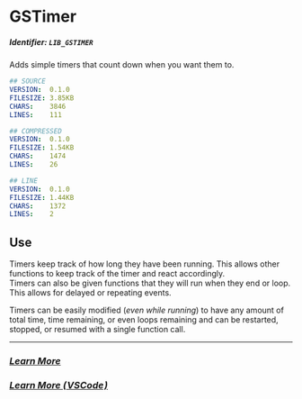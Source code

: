 # GSTimer
##### Identifier: `LIB_GSTIMER`
Adds simple timers that count down when you want them to.

```yaml
## SOURCE
VERSION:  ​0.1.0​
FILESIZE: ​3.85KB​
CHARS:    ​3846​
LINES:    ​111​

## COMPRESSED
VERSION:  ​0.1.0​
FILESIZE: ​1.54KB​
CHARS:    ​1474​
LINES:    ​26​

## LINE
VERSION:  ​0.1.0​
FILESIZE: ​1.44KB​
CHARS:    ​1372​
LINES:    ​2​
```

## Use
Timers keep track of how long they have been running. This allows other functions to keep track of the timer and react accordingly.  
Timers can also be given functions that they will run when they end or loop. This allows for delayed or repeating events.

Timers can be easily modified (*even while running*) to have any amount of total time, time remaining, or even loops remaining and can be restarted, stopped, or resumed with a single function call.

***
### [***Learn More***](./.wiki/_main.md)
### [***Learn More ( VSCode )***](./.wiki-vs/_main.md)
